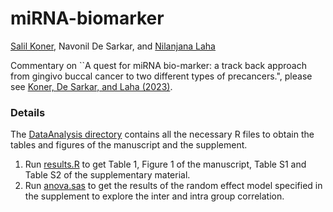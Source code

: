 # miRNA-biomarker

[Salil Koner](https://biostat.duke.edu/profile/salil-koner), Navonil De Sarkar, and [Nilanjana Laha](https://scholar.harvard.edu/nilanjana/bio)

Commentary on ``A quest for miRNA bio-marker: a track back approach from gingivo buccal cancer to two
different types of precancers.", please see [Koner, De Sarkar, and Laha (2023)]().


### Details

The [DataAnalysis directory](https://github.com/SalilKoner/miRNA-biomarker/tree/main/DataAnalysis) contains all the necessary R files to obtain the tables and figures of the manuscript and the supplement. 

1. Run [results.R](https://github.com/SalilKoner/miRNA-biomarker/blob/main/DataAnalysis/results.R) to get Table 1, Figure 1 of the manuscript, Table S1 and Table S2 of the supplementary material.
2. Run [anova.sas](https://github.com/SalilKoner/miRNA-biomarker/blob/main/DataAnalysis/anova.sas) to get the results of the random effect model specified in the supplement to explore the inter and intra group correlation. 
